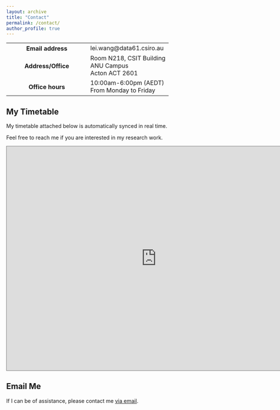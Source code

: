 ```yaml
---
layout: archive
title: "Contact"
permalink: /contact/
author_profile: true
---
```



<div>
<table style="white-space:nowrap; width:100%; border: none;">
  <tr>
    <th style="width:50%; white-space:nowrap; border: none;">Email address</th>
    <td style="white-space:nowrap; border: none;">lei.wang@data61.csiro.au</td>
  </tr>
  <tr>
    <th style="width:50%; white-space:nowrap; border: none;">Address/Office</th>
    <td style="white-space:nowrap; border: none;">Room N218, CSIT Building <br> ANU Campus <br> Acton ACT 2601</td>
  </tr>
  <tr>
    <th style="width:50%; white-space:nowrap; border: none;">Office hours</th>
    <td style="white-space:nowrap; border: none;">10:00am-6:00pm (AEDT) <br> From Monday to Friday</td>
  </tr>
</table>
</div>

<h2>My Timetable</h2>

<!-- My working hours in the office are: 10:00am to 6:00pm (AEDT) from Monday to Friday.  -->

My timetable attached below is automatically synced in real time.

Feel free to reach me if you are interested in my research work.

<iframe src="https://calendar.google.com/calendar/embed?height=600&wkst=1&bgcolor=%23ffffff&ctz=Australia%2FSydney&showTitle=0&showNav=0&mode=WEEK&showPrint=0&showTabs=0&showCalendars=0&showTz=1&src=bGVpLndAYW51LmVkdS5hdQ&src=ZW4uYXVzdHJhbGlhbiNob2xpZGF5QGdyb3VwLnYuY2FsZW5kYXIuZ29vZ2xlLmNvbQ&color=%23039BE5&color=%230B8043" style="border:solid 1px #777" width="800" height="600" frameborder="0" scrolling="no"></iframe>

<!-- <p>&nbsp;</p> -->

<h2>Email Me</h2>


If I can be of assistance, please contact me [via email](mailto:lei.wang@data61.csiro.au).


